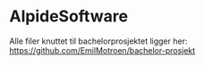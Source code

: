 # AlpideSoftware

Alle filer knuttet til bachelorprosjektet ligger her: https://github.com/EmilMotroen/bachelor-prosjekt

